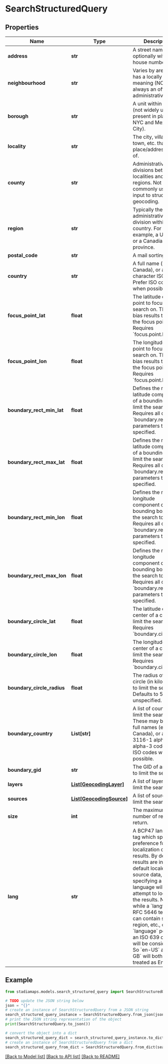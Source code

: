 # SearchStructuredQuery


## Properties

Name | Type | Description | Notes
------------ | ------------- | ------------- | -------------
**address** | **str** | A street name, optionally with a house number. | [optional] 
**neighbourhood** | **str** | Varies by area, but has a locally specific meaning (NOT always an official administrative unit). | [optional] 
**borough** | **str** | A unit within a city (not widely used, but present in places like NYC and Mexico City). | [optional] 
**locality** | **str** | The city, village, town, etc. that the place/address is part of. | [optional] 
**county** | **str** | Administrative divisions between localities and regions. Not commonly used as input to structured geocoding. | [optional] 
**region** | **str** | Typically the first administrative division within a country. For example, a US state or a Canadian province. | [optional] 
**postal_code** | **str** | A mail sorting code. | [optional] 
**country** | **str** | A full name (ex: Canada), or a 2 or 3 character ISO code. Prefer ISO codes when possible. | [optional] 
**focus_point_lat** | **float** | The latitude of the point to focus the search on. This will bias results toward the focus point. Requires &#x60;focus.point.lon&#x60;. | [optional] 
**focus_point_lon** | **float** | The longitude of the point to focus the search on. This will bias results toward the focus point. Requires &#x60;focus.point.lat&#x60;. | [optional] 
**boundary_rect_min_lat** | **float** | Defines the min latitude component of a bounding box to limit the search to. Requires all other &#x60;boundary.rect&#x60; parameters to be specified. | [optional] 
**boundary_rect_max_lat** | **float** | Defines the max latitude component of a bounding box to limit the search to. Requires all other &#x60;boundary.rect&#x60; parameters to be specified. | [optional] 
**boundary_rect_min_lon** | **float** | Defines the min longitude component of a bounding box to limit the search to. Requires all other &#x60;boundary.rect&#x60; parameters to be specified. | [optional] 
**boundary_rect_max_lon** | **float** | Defines the max longitude component of a bounding box to limit the search to. Requires all other &#x60;boundary.rect&#x60; parameters to be specified. | [optional] 
**boundary_circle_lat** | **float** | The latitude of the center of a circle to limit the search to. Requires &#x60;boundary.circle.lon&#x60;. | [optional] 
**boundary_circle_lon** | **float** | The longitude of the center of a circle to limit the search to. Requires &#x60;boundary.circle.lat&#x60;. | [optional] 
**boundary_circle_radius** | **float** | The radius of the circle (in kilometers) to limit the search to. Defaults to 50km if unspecified. | [optional] 
**boundary_country** | **List[str]** | A list of countries to limit the search to. These may be either full names (ex: Canada), or an ISO 3116-1 alpha-2 or alpha-3 code. Prefer ISO codes when possible. | [optional] 
**boundary_gid** | **str** | The GID of an area to limit the search to. | [optional] 
**layers** | [**List[GeocodingLayer]**](GeocodingLayer.md) | A list of layers to limit the search to. | [optional] 
**sources** | [**List[GeocodingSource]**](GeocodingSource.md) | A list of sources to limit the search to. | [optional] 
**size** | **int** | The maximum number of results to return. | [optional] 
**lang** | **str** | A BCP47 language tag which specifies a preference for localization of results. By default, results are in the default locale of the source data, but specifying a language will attempt to localize the results. Note that while a &#x60;langtag&#x60; (in RFC 5646 terms) can contain script, region, etc., only the &#x60;language&#x60; portion, an ISO 639 code, will be considered. So &#x60;en-US&#x60; and &#x60;en-GB&#x60; will both be treated as English. | [optional] 

## Example

```python
from stadiamaps.models.search_structured_query import SearchStructuredQuery

# TODO update the JSON string below
json = "{}"
# create an instance of SearchStructuredQuery from a JSON string
search_structured_query_instance = SearchStructuredQuery.from_json(json)
# print the JSON string representation of the object
print(SearchStructuredQuery.to_json())

# convert the object into a dict
search_structured_query_dict = search_structured_query_instance.to_dict()
# create an instance of SearchStructuredQuery from a dict
search_structured_query_from_dict = SearchStructuredQuery.from_dict(search_structured_query_dict)
```
[[Back to Model list]](../README.md#documentation-for-models) [[Back to API list]](../README.md#documentation-for-api-endpoints) [[Back to README]](../README.md)


